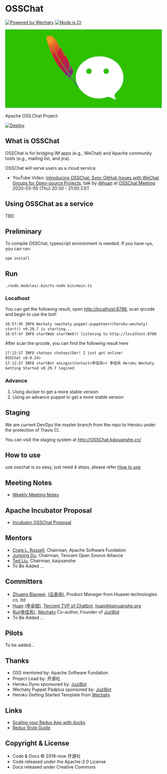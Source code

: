 # OSSChat

[![Powered by Wechaty](https://img.shields.io/badge/Powered%20By-Wechaty-brightgreen.svg)](https://github.com/wechaty/wechaty)
[![Node.js CI](https://github.com/kaiyuanshe/osschat/workflows/Node.js%20CI/badge.svg)](https://github.com/kaiyuanshe/osschat/actions?query=workflow%3A%22Node.js+CI%22)

![OSS Chat](docs/images/osschat-640x320.png)

Apache OSS.Chat Project.

[![Deploy](https://www.herokucdn.com/deploy/button.svg)](https://heroku.com/deploy)

## What is OSSChat

OSSChat is for bridging IM apps (e.g., WeChat) and Apache community tools (e.g., mailing list, and jira).

OSSChat will serve users as a cloud service.

- YouTube Video: [Introducing OSSChat: Sync GitHub Issues with WeChat Groups for Open-source Projects](https://youtu.be/HNksCmm_pvY), talk by [@huan](https://github.com/huan) at [OSSChat Meeting](https://shimo.im/docs/wGHydDxvWGjWKgDK) 2020-03-05 (Thu) 20:30 - 21:00 CST

## Using OSSChat as a service

TBD

## Preliminary

To compile OSSChat, typescript environment is needed. If you have `npm`, you can run:

```shell
npm install
```

## Run

```shell
./node_modules/.bin/ts-node bin/main.ts
```

### Localhost

You can get the following result, open <http://localhost:8788>, scan qrcode and begin to use the bot!

```shell
16:57:45 INFO Wechaty <wechaty-puppet-puppeteer>(heroku-wechaty) start() v0.29.7 is starting...
16:57:47 INFO startWeb startWeb() listening to http://localhost:8788
```

After scan the qrcode, you can find the following result here

```shell
17:12:57 INFO chatops chatops(Der! I just got online!
OSSChat v0.0.24)
17:12:57 INFO startBot onLogin(Contact<李佳芮>) 李佳芮 Heroku Wechaty Getting Started v0.29.7 logined
```

### Advance

1. Using docker to get a more stable version
2. Using an advance puppet to get a more stable version

## Staging

We are current DevOps the master branch from the repo to Heroku under the protection of Travis CI.

You can visit the staging system at <http://OSSChat.kaiyuanshe.cn/>

## How to use

use osschat is so easy, just need 4 steps, please refer [How to use](https://github.com/kaiyuanshe/osschat/blob/master/docs/pages/how-to-use.md)

## Meeting Notes

- [Weekly Meeting Notes](https://shimo.im/docs/wGHydDxvWGjWKgDK)

## Apache Incubator Proposal

- [Incubator OSSChat Proposal](https://cwiki.apache.org/confluence/display/INCUBATOR/OSSBotProposal)

## Mentors

- [Craig L. Russell](https://github.com/clr-apache), Chairman, Apache Software Fundation
- [Junping Du](https://github.com/JunpingDu), Chairman, Tencent Open Source Alliance
- [Ted Liu](https://github.com/tedliu1), Chairman, kaiyuanshe
- To Be Added ...

## Committers

- [Zhuang Biaowei](https://github.com/zhuangbiaowei), [(庄表伟)](http://www.zhuangbiaowei.com/blog/), Product Manager from Huawei technologies co. ltd
- [Huan](https://github.com/huan) [(李卓桓)](http://linkedin.com/in/zixia), [Tencent TVP of Chatbot](https://cloud.tencent.com/tvp/138), <huan@kaiyuanshe.org>
- [Rui](https://github.com/lijiarui)[(李佳芮)](https://lijiarui.github.io), [Wechaty](https://github.com/wechaty/wechaty) Co-author, Founder of [JuziBot](https://www.botorange.com/)
- To Be Added ...

## Pilots

To be added...

## Thanks

- OSS mentored by: Apache Software Fundation
- Project Lead by: 开源社
- Heroku Dyno sponsored by: [JuziBot](https://www.juzi.bot)
- Wechaty Puppet Padplus sponsored by: [JuziBot](https://www.juzi.bot)
- Heroku Getting Started Template from [Wechaty](https://github.com/wechaty/)

## Links

- [Scaling your Redux App with ducks](https://www.freecodecamp.org/news/scaling-your-redux-app-with-ducks-6115955638be/)
- [Redux Style Guide](https://redux.js.org/style-guide/style-guide#do-not-put-non-serializable-values-in-state-or-actions)

## Copyright & License

- Code & Docs © 2019-now 开源社
- Code released under the Apache-2.0 License
- Docs released under Creative Commons
